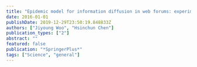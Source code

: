 ```yaml
---
title: "Epidemic model for information diffusion in web forums: experiments in marketing exchange and political dialog"
date: 2016-01-01
publishDate: 2019-12-29T23:50:19.848833Z
authors: ["Jiyoung Woo", "Hsinchun Chen"]
publication_types: ["2"]
abstract: ""
featured: false
publication: "*SpringerPlus*"
tags: ["Science", "general"]
---
```


